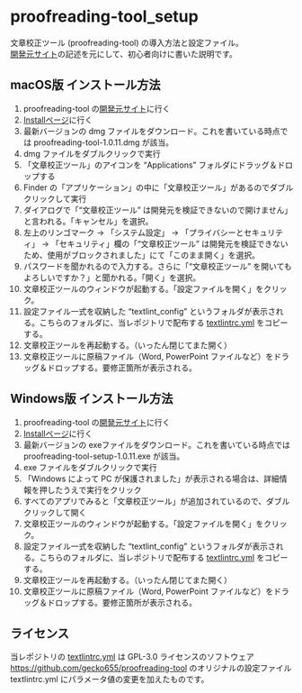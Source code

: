 # proofreading-tool_setup
文章校正ツール (proofreading-tool) の導入方法と設定ファイル。  
[開発元サイト](https://github.com/gecko655/proofreading-tool?tab=readme-ov-file)の記述を元にして、初心者向けに書いた説明です。

## macOS版 インストール方法
1. proofreading-tool の[開発元サイト](https://github.com/gecko655/proofreading-tool?tab=readme-ov-file)に行く
2. [Installページ](https://github.com/gecko655/proofreading-tool/releases)に行く 
3. 最新バージョンの dmg ファイルをダウンロード。これを書いている時点では proofreading-tool-1.0.11.dmg が該当。
4. dmg ファイルをダブルクリックで実行
5. 「文章校正ツール」のアイコンを “Applications” フォルダにドラッグ＆ドロップする
6. Finder の「アプリケーション」の中に「文章校正ツール」があるのでダブルクリックして実行
7. ダイアログで「“文章校正ツール” は開発元を検証できないので開けません」と言われる。「キャンセル」を選択。
8. 左上のリンゴマーク → 「システム設定」 → 「プライバシーとセキュリティ」 → 「セキュリティ」欄の「“文章校正ツール” は開発元を検証できないため、使用がブロックされました」にて「このまま開く」を選択。
9. パスワードを聞かれるので入力する。さらに「“文章校正ツール” を開いてもよろしいですか？」と聞かれる。「開く」を選択。
10. 文章校正ツールのウィンドウが起動する。「設定ファイルを開く」をクリック。
11. 設定ファイル一式を収納した “textlint_config” というフォルダが表示される。こちらのフォルダに、当レポジトリで配布する [textlintrc.yml](/textlintrc.yml ) をコピーする。
12. 文章校正ツールを再起動する。（いったん閉じてまた開く）
13. 文章校正ツールに原稿ファイル（Word, PowerPoint ファイルなど）をドラッグ＆ドロップする。要修正箇所が表示される。

## Windows版 インストール方法
1. proofreading-tool の[開発元サイト](https://github.com/gecko655/proofreading-tool?tab=readme-ov-file)に行く
2. [Installページ](https://github.com/gecko655/proofreading-tool/releases)に行く
3. 最新バージョンの exeファイルをダウンロード。これを書いている時点では proofreading-tool-setup-1.0.11.exe が該当。
4. exe ファイルをダブルクリックで実行
5. 「Windows によって PC が保護されました」が表示される場合は、詳細情報を押したうえで実行をクリック
6. すべてのアプリでみると「文章校正ツール」が追加されているので、ダブルクリックして開く
7. 文章校正ツールのウィンドウが起動する。「設定ファイルを開く」をクリック。
8. 設定ファイル一式を収納した “textlint_config” というフォルダが表示される。こちらのフォルダに、当レポジトリで配布する [textlintrc.yml](/textlintrc.yml ) をコピーする。
9. 文章校正ツールを再起動する。（いったん閉じてまた開く）
10. 文章校正ツールに原稿ファイル（Word, PowerPoint ファイルなど）をドラッグ＆ドロップする。要修正箇所が表示される。


## ライセンス
当レポジトリの [textlintrc.yml](/textlintrc.yml ) は GPL-3.0 ライセンスのソフトウェア https://github.com/gecko655/proofreading-tool のオリジナルの設定ファイル textlintrc.yml にパラメータ値の変更を加えたものです。
